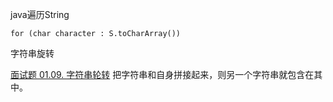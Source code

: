 java遍历String

```
for (char character : S.toCharArray()) 
```

字符串旋转

[面试题 01.09. 字符串轮转](https://leetcode-cn.com/problems/string-rotation-lcci/) 把字符串和自身拼接起来，则另一个字符串就包含在其中。

